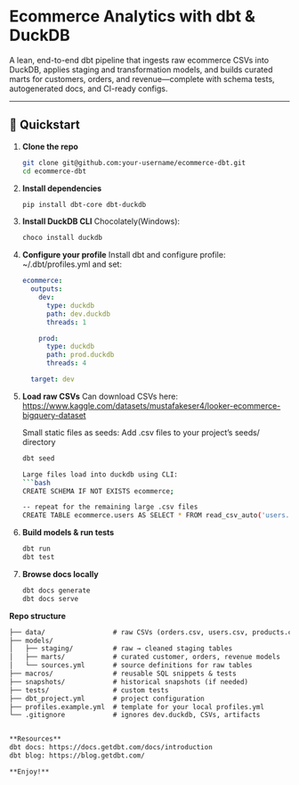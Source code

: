 # Ecommerce Analytics with dbt & DuckDB

A lean, end-to-end dbt pipeline that ingests raw ecommerce CSVs into DuckDB, applies staging and transformation models, and builds curated marts for customers, orders, and revenue—complete with schema tests, autogenerated docs, and CI-ready configs.

---

## 🚀 Quickstart

1. **Clone the repo**  
   ```bash
   git clone git@github.com:your-username/ecommerce-dbt.git
   cd ecommerce-dbt

2. **Install dependencies**
   ```bash
   pip install dbt-core dbt-duckdb

3. **Install DuckDB CLI**
   Chocolately(Windows):
   ```bash
   choco install duckdb

4. **Configure your profile**
   Install dbt and configure profile: ~/.dbt/profiles.yml and set:

   ```yaml
   ecommerce:
     outputs:
       dev:
         type: duckdb
         path: dev.duckdb
         threads: 1

       prod:
         type: duckdb
         path: prod.duckdb
         threads: 4

     target: dev

5. **Load raw CSVs**
   Can download CSVs here:
   https://www.kaggle.com/datasets/mustafakeser4/looker-ecommerce-bigquery-dataset 

   Small static files as seeds:
   Add .csv files to your project’s seeds/ directory
   ```bash
   dbt seed
   
   Large files load into duckdb using CLI:
   ```bash
   CREATE SCHEMA IF NOT EXISTS ecommerce;

   -- repeat for the remaining large .csv files
   CREATE TABLE ecommerce.users AS SELECT * FROM read_csv_auto('users.csv');

6. **Build models & run tests**
   ```bash
   dbt run
   dbt test

7. **Browse docs locally**
   ```bash
   dbt docs generate
   dbt docs serve

**Repo structure**
```txt
├── data/                 # raw CSVs (orders.csv, users.csv, products.csv)
├── models/
│   ├── staging/          # raw → cleaned staging tables
│   ├── marts/            # curated customer, orders, revenue models
│   └── sources.yml       # source definitions for raw tables
├── macros/               # reusable SQL snippets & tests
├── snapshots/            # historical snapshots (if needed)
├── tests/                # custom tests
├── dbt_project.yml       # project configuration
├── profiles.example.yml  # template for your local profiles.yml
└── .gitignore            # ignores dev.duckdb, CSVs, artifacts


**Resources**
dbt docs: https://docs.getdbt.com/docs/introduction
dbt blog: https://blog.getdbt.com/

**Enjoy!**
